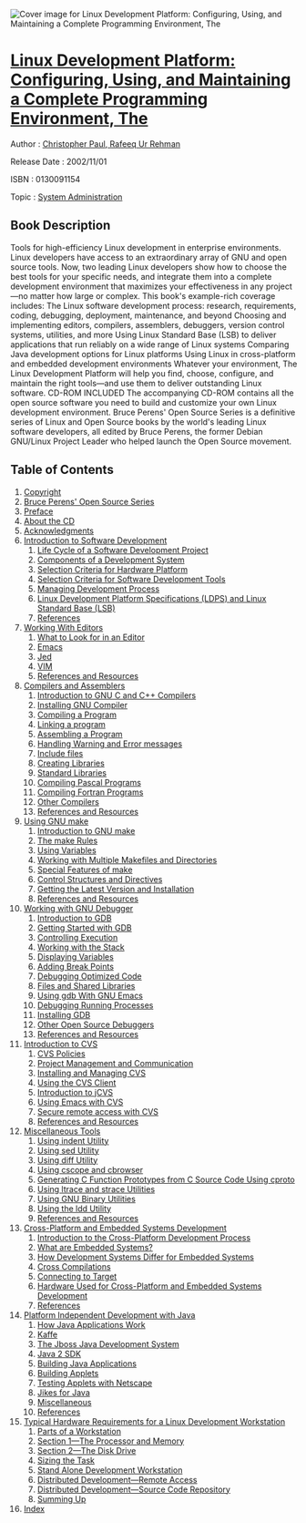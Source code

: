 ![Cover image for Linux Development Platform: Configuring, Using, and Maintaining a Complete Programming Environment, The](https://imgdetail.ebookreading.net/cover/cover/system_admin/EB0130091154.jpg)

[Linux Development Platform: Configuring, Using, and Maintaining a Complete Programming Environment, The](https://ebookreading.net/view/book/Linux+Development+Platform%3A+Configuring%2C+Using%2C+and+Maintaining+a+Complete+Programming+Environment%2C+The-EB0130091154_1.html "Linux Development Platform: Configuring, Using, and Maintaining a Complete Programming Environment, The")
====================================================================================================================

Author : [Christopher Paul](https://ebookreading.net/search/author/Christopher+Paul),[ Rafeeq Ur Rehman](https://ebookreading.net/search/author/+Rafeeq+Ur+Rehman)

Release Date : 2002/11/01

ISBN : 0130091154

Topic : [System Administration](https://ebookreading.net/search/category/system-administration)

Book Description
-----------------

Tools for high-efficiency Linux development in enterprise environments.
Linux developers have access to an extraordinary array of GNU and open source tools. Now, two leading Linux developers show how to choose the best tools for your specific needs, and integrate them into a complete development environment that maximizes your effectiveness in any project—no matter how large or complex. This book's example-rich coverage includes:
The Linux software development process: research, requirements, coding, debugging, deployment, maintenance, and beyond
Choosing and implementing editors, compilers, assemblers, debuggers, version control systems, utilities, and more
Using Linux Standard Base (LSB) to deliver applications that run reliably on a wide range of Linux systems
Comparing Java development options for Linux platforms
Using Linux in cross-platform and embedded development environments
Whatever your environment, The Linux Development Platform will help you find, choose, configure, and maintain the right tools—and use them to deliver outstanding Linux software.
CD-ROM INCLUDED
The accompanying CD-ROM contains all the open source software you need to build and customize your own Linux development environment.
Bruce Perens' Open Source Series is a definitive series of Linux and Open Source books by the world's leading Linux software developers, all edited by Bruce Perens, the former Debian GNU/Linux Project Leader who helped launch the Open Source movement.
              
Table of Contents
-----------------

1. [Copyright](https://ebookreading.net/view/book/Linux+Development+Platform%3A+Configuring%2C+Using%2C+and+Maintaining+a+Complete+Programming+Environment%2C+The-EB0130091154_1.html)
1. [Bruce Perens&#39; Open Source Series](https://ebookreading.net/view/book/Linux+Development+Platform%3A+Configuring%2C+Using%2C+and+Maintaining+a+Complete+Programming+Environment%2C+The-EB0130091154_2.html)
1. [Preface](https://ebookreading.net/view/book/Linux+Development+Platform%3A+Configuring%2C+Using%2C+and+Maintaining+a+Complete+Programming+Environment%2C+The-EB0130091154_3.html)
1. [About the CD](https://ebookreading.net/view/book/Linux+Development+Platform%3A+Configuring%2C+Using%2C+and+Maintaining+a+Complete+Programming+Environment%2C+The-EB0130091154_4.html)
1. [Acknowledgments](https://ebookreading.net/view/book/Linux+Development+Platform%3A+Configuring%2C+Using%2C+and+Maintaining+a+Complete+Programming+Environment%2C+The-EB0130091154_5.html)
1. [Introduction to Software Development](https://ebookreading.net/view/book/Linux+Development+Platform%3A+Configuring%2C+Using%2C+and+Maintaining+a+Complete+Programming+Environment%2C+The-EB0130091154_6.html)
    1. [Life Cycle of a Software Development Project](https://ebookreading.net/view/book/Linux+Development+Platform%3A+Configuring%2C+Using%2C+and+Maintaining+a+Complete+Programming+Environment%2C+The-EB0130091154_7.html)
    1. [Components of a Development System](https://ebookreading.net/view/book/Linux+Development+Platform%3A+Configuring%2C+Using%2C+and+Maintaining+a+Complete+Programming+Environment%2C+The-EB0130091154_8.html)
    1. [Selection Criteria for Hardware Platform](https://ebookreading.net/view/book/Linux+Development+Platform%3A+Configuring%2C+Using%2C+and+Maintaining+a+Complete+Programming+Environment%2C+The-EB0130091154_9.html)
    1. [Selection Criteria for Software Development Tools](https://ebookreading.net/view/book/Linux+Development+Platform%3A+Configuring%2C+Using%2C+and+Maintaining+a+Complete+Programming+Environment%2C+The-EB0130091154_10.html)
    1. [Managing Development Process](https://ebookreading.net/view/book/Linux+Development+Platform%3A+Configuring%2C+Using%2C+and+Maintaining+a+Complete+Programming+Environment%2C+The-EB0130091154_11.html)
    1. [Linux Development Platform Specifications (LDPS) and Linux Standard Base (LSB)](https://ebookreading.net/view/book/Linux+Development+Platform%3A+Configuring%2C+Using%2C+and+Maintaining+a+Complete+Programming+Environment%2C+The-EB0130091154_12.html)
    1. [References](https://ebookreading.net/view/book/Linux+Development+Platform%3A+Configuring%2C+Using%2C+and+Maintaining+a+Complete+Programming+Environment%2C+The-EB0130091154_13.html)
1. [Working With Editors](https://ebookreading.net/view/book/Linux+Development+Platform%3A+Configuring%2C+Using%2C+and+Maintaining+a+Complete+Programming+Environment%2C+The-EB0130091154_14.html)
    1. [What to Look for in an Editor](https://ebookreading.net/view/book/Linux+Development+Platform%3A+Configuring%2C+Using%2C+and+Maintaining+a+Complete+Programming+Environment%2C+The-EB0130091154_15.html)
    1. [Emacs](https://ebookreading.net/view/book/Linux+Development+Platform%3A+Configuring%2C+Using%2C+and+Maintaining+a+Complete+Programming+Environment%2C+The-EB0130091154_16.html)
    1. [Jed](https://ebookreading.net/view/book/Linux+Development+Platform%3A+Configuring%2C+Using%2C+and+Maintaining+a+Complete+Programming+Environment%2C+The-EB0130091154_17.html)
    1. [VIM](https://ebookreading.net/view/book/Linux+Development+Platform%3A+Configuring%2C+Using%2C+and+Maintaining+a+Complete+Programming+Environment%2C+The-EB0130091154_18.html)
    1. [References and Resources](https://ebookreading.net/view/book/Linux+Development+Platform%3A+Configuring%2C+Using%2C+and+Maintaining+a+Complete+Programming+Environment%2C+The-EB0130091154_19.html)
1. [Compilers and Assemblers](https://ebookreading.net/view/book/Linux+Development+Platform%3A+Configuring%2C+Using%2C+and+Maintaining+a+Complete+Programming+Environment%2C+The-EB0130091154_20.html)
    1. [Introduction to GNU C and C++ Compilers](https://ebookreading.net/view/book/Linux+Development+Platform%3A+Configuring%2C+Using%2C+and+Maintaining+a+Complete+Programming+Environment%2C+The-EB0130091154_21.html)
    1. [Installing GNU Compiler](https://ebookreading.net/view/book/Linux+Development+Platform%3A+Configuring%2C+Using%2C+and+Maintaining+a+Complete+Programming+Environment%2C+The-EB0130091154_22.html)
    1. [Compiling a Program](https://ebookreading.net/view/book/Linux+Development+Platform%3A+Configuring%2C+Using%2C+and+Maintaining+a+Complete+Programming+Environment%2C+The-EB0130091154_23.html)
    1. [Linking a program](https://ebookreading.net/view/book/Linux+Development+Platform%3A+Configuring%2C+Using%2C+and+Maintaining+a+Complete+Programming+Environment%2C+The-EB0130091154_24.html)
    1. [Assembling a Program](https://ebookreading.net/view/book/Linux+Development+Platform%3A+Configuring%2C+Using%2C+and+Maintaining+a+Complete+Programming+Environment%2C+The-EB0130091154_25.html)
    1. [Handling Warning and Error messages](https://ebookreading.net/view/book/Linux+Development+Platform%3A+Configuring%2C+Using%2C+and+Maintaining+a+Complete+Programming+Environment%2C+The-EB0130091154_26.html)
    1. [Include files](https://ebookreading.net/view/book/Linux+Development+Platform%3A+Configuring%2C+Using%2C+and+Maintaining+a+Complete+Programming+Environment%2C+The-EB0130091154_27.html)
    1. [Creating Libraries](https://ebookreading.net/view/book/Linux+Development+Platform%3A+Configuring%2C+Using%2C+and+Maintaining+a+Complete+Programming+Environment%2C+The-EB0130091154_28.html)
    1. [Standard Libraries](https://ebookreading.net/view/book/Linux+Development+Platform%3A+Configuring%2C+Using%2C+and+Maintaining+a+Complete+Programming+Environment%2C+The-EB0130091154_29.html)
    1. [Compiling Pascal Programs](https://ebookreading.net/view/book/Linux+Development+Platform%3A+Configuring%2C+Using%2C+and+Maintaining+a+Complete+Programming+Environment%2C+The-EB0130091154_30.html)
    1. [Compiling Fortran Programs](https://ebookreading.net/view/book/Linux+Development+Platform%3A+Configuring%2C+Using%2C+and+Maintaining+a+Complete+Programming+Environment%2C+The-EB0130091154_31.html)
    1. [Other Compilers](https://ebookreading.net/view/book/Linux+Development+Platform%3A+Configuring%2C+Using%2C+and+Maintaining+a+Complete+Programming+Environment%2C+The-EB0130091154_32.html)
    1. [References and Resources](https://ebookreading.net/view/book/Linux+Development+Platform%3A+Configuring%2C+Using%2C+and+Maintaining+a+Complete+Programming+Environment%2C+The-EB0130091154_33.html)
1. [Using GNU make](https://ebookreading.net/view/book/Linux+Development+Platform%3A+Configuring%2C+Using%2C+and+Maintaining+a+Complete+Programming+Environment%2C+The-EB0130091154_34.html)
    1. [Introduction to GNU make](https://ebookreading.net/view/book/Linux+Development+Platform%3A+Configuring%2C+Using%2C+and+Maintaining+a+Complete+Programming+Environment%2C+The-EB0130091154_35.html)
    1. [The make Rules](https://ebookreading.net/view/book/Linux+Development+Platform%3A+Configuring%2C+Using%2C+and+Maintaining+a+Complete+Programming+Environment%2C+The-EB0130091154_36.html)
    1. [Using Variables](https://ebookreading.net/view/book/Linux+Development+Platform%3A+Configuring%2C+Using%2C+and+Maintaining+a+Complete+Programming+Environment%2C+The-EB0130091154_37.html)
    1. [Working with Multiple Makefiles and Directories](https://ebookreading.net/view/book/Linux+Development+Platform%3A+Configuring%2C+Using%2C+and+Maintaining+a+Complete+Programming+Environment%2C+The-EB0130091154_38.html)
    1. [Special Features of make](https://ebookreading.net/view/book/Linux+Development+Platform%3A+Configuring%2C+Using%2C+and+Maintaining+a+Complete+Programming+Environment%2C+The-EB0130091154_39.html)
    1. [Control Structures and Directives](https://ebookreading.net/view/book/Linux+Development+Platform%3A+Configuring%2C+Using%2C+and+Maintaining+a+Complete+Programming+Environment%2C+The-EB0130091154_40.html)
    1. [Getting the Latest Version and Installation](https://ebookreading.net/view/book/Linux+Development+Platform%3A+Configuring%2C+Using%2C+and+Maintaining+a+Complete+Programming+Environment%2C+The-EB0130091154_41.html)
    1. [References and Resources](https://ebookreading.net/view/book/Linux+Development+Platform%3A+Configuring%2C+Using%2C+and+Maintaining+a+Complete+Programming+Environment%2C+The-EB0130091154_42.html)
1. [Working with GNU Debugger](https://ebookreading.net/view/book/Linux+Development+Platform%3A+Configuring%2C+Using%2C+and+Maintaining+a+Complete+Programming+Environment%2C+The-EB0130091154_43.html)
    1. [Introduction to GDB](https://ebookreading.net/view/book/Linux+Development+Platform%3A+Configuring%2C+Using%2C+and+Maintaining+a+Complete+Programming+Environment%2C+The-EB0130091154_44.html)
    1. [Getting Started with GDB](https://ebookreading.net/view/book/Linux+Development+Platform%3A+Configuring%2C+Using%2C+and+Maintaining+a+Complete+Programming+Environment%2C+The-EB0130091154_45.html)
    1. [Controlling Execution](https://ebookreading.net/view/book/Linux+Development+Platform%3A+Configuring%2C+Using%2C+and+Maintaining+a+Complete+Programming+Environment%2C+The-EB0130091154_46.html)
    1. [Working with the Stack](https://ebookreading.net/view/book/Linux+Development+Platform%3A+Configuring%2C+Using%2C+and+Maintaining+a+Complete+Programming+Environment%2C+The-EB0130091154_47.html)
    1. [Displaying Variables](https://ebookreading.net/view/book/Linux+Development+Platform%3A+Configuring%2C+Using%2C+and+Maintaining+a+Complete+Programming+Environment%2C+The-EB0130091154_48.html)
    1. [Adding Break Points](https://ebookreading.net/view/book/Linux+Development+Platform%3A+Configuring%2C+Using%2C+and+Maintaining+a+Complete+Programming+Environment%2C+The-EB0130091154_49.html)
    1. [Debugging Optimized Code](https://ebookreading.net/view/book/Linux+Development+Platform%3A+Configuring%2C+Using%2C+and+Maintaining+a+Complete+Programming+Environment%2C+The-EB0130091154_50.html)
    1. [Files and Shared Libraries](https://ebookreading.net/view/book/Linux+Development+Platform%3A+Configuring%2C+Using%2C+and+Maintaining+a+Complete+Programming+Environment%2C+The-EB0130091154_51.html)
    1. [Using gdb With GNU Emacs](https://ebookreading.net/view/book/Linux+Development+Platform%3A+Configuring%2C+Using%2C+and+Maintaining+a+Complete+Programming+Environment%2C+The-EB0130091154_52.html)
    1. [Debugging Running Processes](https://ebookreading.net/view/book/Linux+Development+Platform%3A+Configuring%2C+Using%2C+and+Maintaining+a+Complete+Programming+Environment%2C+The-EB0130091154_53.html)
    1. [Installing GDB](https://ebookreading.net/view/book/Linux+Development+Platform%3A+Configuring%2C+Using%2C+and+Maintaining+a+Complete+Programming+Environment%2C+The-EB0130091154_54.html)
    1. [Other Open Source Debuggers](https://ebookreading.net/view/book/Linux+Development+Platform%3A+Configuring%2C+Using%2C+and+Maintaining+a+Complete+Programming+Environment%2C+The-EB0130091154_55.html)
    1. [References and Resources](https://ebookreading.net/view/book/Linux+Development+Platform%3A+Configuring%2C+Using%2C+and+Maintaining+a+Complete+Programming+Environment%2C+The-EB0130091154_56.html)
1. [Introduction to CVS](https://ebookreading.net/view/book/Linux+Development+Platform%3A+Configuring%2C+Using%2C+and+Maintaining+a+Complete+Programming+Environment%2C+The-EB0130091154_57.html)
    1. [CVS Policies](https://ebookreading.net/view/book/Linux+Development+Platform%3A+Configuring%2C+Using%2C+and+Maintaining+a+Complete+Programming+Environment%2C+The-EB0130091154_58.html)
    1. [Project Management and Communication](https://ebookreading.net/view/book/Linux+Development+Platform%3A+Configuring%2C+Using%2C+and+Maintaining+a+Complete+Programming+Environment%2C+The-EB0130091154_59.html)
    1. [Installing and Managing CVS](https://ebookreading.net/view/book/Linux+Development+Platform%3A+Configuring%2C+Using%2C+and+Maintaining+a+Complete+Programming+Environment%2C+The-EB0130091154_60.html)
    1. [Using the CVS Client](https://ebookreading.net/view/book/Linux+Development+Platform%3A+Configuring%2C+Using%2C+and+Maintaining+a+Complete+Programming+Environment%2C+The-EB0130091154_61.html)
    1. [Introduction to jCVS](https://ebookreading.net/view/book/Linux+Development+Platform%3A+Configuring%2C+Using%2C+and+Maintaining+a+Complete+Programming+Environment%2C+The-EB0130091154_62.html)
    1. [Using Emacs with CVS](https://ebookreading.net/view/book/Linux+Development+Platform%3A+Configuring%2C+Using%2C+and+Maintaining+a+Complete+Programming+Environment%2C+The-EB0130091154_63.html)
    1. [Secure remote access with CVS](https://ebookreading.net/view/book/Linux+Development+Platform%3A+Configuring%2C+Using%2C+and+Maintaining+a+Complete+Programming+Environment%2C+The-EB0130091154_64.html)
    1. [References and Resources](https://ebookreading.net/view/book/Linux+Development+Platform%3A+Configuring%2C+Using%2C+and+Maintaining+a+Complete+Programming+Environment%2C+The-EB0130091154_65.html)
1. [Miscellaneous Tools](https://ebookreading.net/view/book/Linux+Development+Platform%3A+Configuring%2C+Using%2C+and+Maintaining+a+Complete+Programming+Environment%2C+The-EB0130091154_66.html)
    1. [Using indent Utility](https://ebookreading.net/view/book/Linux+Development+Platform%3A+Configuring%2C+Using%2C+and+Maintaining+a+Complete+Programming+Environment%2C+The-EB0130091154_67.html)
    1. [Using sed Utility](https://ebookreading.net/view/book/Linux+Development+Platform%3A+Configuring%2C+Using%2C+and+Maintaining+a+Complete+Programming+Environment%2C+The-EB0130091154_68.html)
    1. [Using diff Utility](https://ebookreading.net/view/book/Linux+Development+Platform%3A+Configuring%2C+Using%2C+and+Maintaining+a+Complete+Programming+Environment%2C+The-EB0130091154_69.html)
    1. [Using cscope and cbrowser](https://ebookreading.net/view/book/Linux+Development+Platform%3A+Configuring%2C+Using%2C+and+Maintaining+a+Complete+Programming+Environment%2C+The-EB0130091154_70.html)
    1. [Generating C Function Prototypes from C Source Code Using cproto](https://ebookreading.net/view/book/Linux+Development+Platform%3A+Configuring%2C+Using%2C+and+Maintaining+a+Complete+Programming+Environment%2C+The-EB0130091154_71.html)
    1. [Using ltrace and strace Utilities](https://ebookreading.net/view/book/Linux+Development+Platform%3A+Configuring%2C+Using%2C+and+Maintaining+a+Complete+Programming+Environment%2C+The-EB0130091154_72.html)
    1. [Using GNU Binary Utilities](https://ebookreading.net/view/book/Linux+Development+Platform%3A+Configuring%2C+Using%2C+and+Maintaining+a+Complete+Programming+Environment%2C+The-EB0130091154_73.html)
    1. [Using the ldd Utility](https://ebookreading.net/view/book/Linux+Development+Platform%3A+Configuring%2C+Using%2C+and+Maintaining+a+Complete+Programming+Environment%2C+The-EB0130091154_74.html)
    1. [References and Resources](https://ebookreading.net/view/book/Linux+Development+Platform%3A+Configuring%2C+Using%2C+and+Maintaining+a+Complete+Programming+Environment%2C+The-EB0130091154_75.html)
1. [Cross-Platform and Embedded Systems Development](https://ebookreading.net/view/book/Linux+Development+Platform%3A+Configuring%2C+Using%2C+and+Maintaining+a+Complete+Programming+Environment%2C+The-EB0130091154_76.html)
    1. [Introduction to the Cross-Platform Development Process](https://ebookreading.net/view/book/Linux+Development+Platform%3A+Configuring%2C+Using%2C+and+Maintaining+a+Complete+Programming+Environment%2C+The-EB0130091154_77.html)
    1. [What are Embedded Systems?](https://ebookreading.net/view/book/Linux+Development+Platform%3A+Configuring%2C+Using%2C+and+Maintaining+a+Complete+Programming+Environment%2C+The-EB0130091154_78.html)
    1. [How Development Systems Differ for Embedded Systems](https://ebookreading.net/view/book/Linux+Development+Platform%3A+Configuring%2C+Using%2C+and+Maintaining+a+Complete+Programming+Environment%2C+The-EB0130091154_79.html)
    1. [Cross Compilations](https://ebookreading.net/view/book/Linux+Development+Platform%3A+Configuring%2C+Using%2C+and+Maintaining+a+Complete+Programming+Environment%2C+The-EB0130091154_80.html)
    1. [Connecting to Target](https://ebookreading.net/view/book/Linux+Development+Platform%3A+Configuring%2C+Using%2C+and+Maintaining+a+Complete+Programming+Environment%2C+The-EB0130091154_81.html)
    1. [Hardware Used for Cross-Platform and Embedded Systems Development](https://ebookreading.net/view/book/Linux+Development+Platform%3A+Configuring%2C+Using%2C+and+Maintaining+a+Complete+Programming+Environment%2C+The-EB0130091154_82.html)
    1. [References](https://ebookreading.net/view/book/Linux+Development+Platform%3A+Configuring%2C+Using%2C+and+Maintaining+a+Complete+Programming+Environment%2C+The-EB0130091154_83.html)
1. [Platform Independent Development with Java](https://ebookreading.net/view/book/Linux+Development+Platform%3A+Configuring%2C+Using%2C+and+Maintaining+a+Complete+Programming+Environment%2C+The-EB0130091154_84.html)
    1. [How Java Applications Work](https://ebookreading.net/view/book/Linux+Development+Platform%3A+Configuring%2C+Using%2C+and+Maintaining+a+Complete+Programming+Environment%2C+The-EB0130091154_85.html)
    1. [Kaffe](https://ebookreading.net/view/book/Linux+Development+Platform%3A+Configuring%2C+Using%2C+and+Maintaining+a+Complete+Programming+Environment%2C+The-EB0130091154_86.html)
    1. [The Jboss Java Development System](https://ebookreading.net/view/book/Linux+Development+Platform%3A+Configuring%2C+Using%2C+and+Maintaining+a+Complete+Programming+Environment%2C+The-EB0130091154_87.html)
    1. [Java 2 SDK](https://ebookreading.net/view/book/Linux+Development+Platform%3A+Configuring%2C+Using%2C+and+Maintaining+a+Complete+Programming+Environment%2C+The-EB0130091154_88.html)
    1. [Building Java Applications](https://ebookreading.net/view/book/Linux+Development+Platform%3A+Configuring%2C+Using%2C+and+Maintaining+a+Complete+Programming+Environment%2C+The-EB0130091154_89.html)
    1. [Building Applets](https://ebookreading.net/view/book/Linux+Development+Platform%3A+Configuring%2C+Using%2C+and+Maintaining+a+Complete+Programming+Environment%2C+The-EB0130091154_90.html)
    1. [Testing Applets with Netscape](https://ebookreading.net/view/book/Linux+Development+Platform%3A+Configuring%2C+Using%2C+and+Maintaining+a+Complete+Programming+Environment%2C+The-EB0130091154_91.html)
    1. [Jikes for Java](https://ebookreading.net/view/book/Linux+Development+Platform%3A+Configuring%2C+Using%2C+and+Maintaining+a+Complete+Programming+Environment%2C+The-EB0130091154_92.html)
    1. [Miscellaneous](https://ebookreading.net/view/book/Linux+Development+Platform%3A+Configuring%2C+Using%2C+and+Maintaining+a+Complete+Programming+Environment%2C+The-EB0130091154_93.html)
    1. [References](https://ebookreading.net/view/book/Linux+Development+Platform%3A+Configuring%2C+Using%2C+and+Maintaining+a+Complete+Programming+Environment%2C+The-EB0130091154_94.html)
1. [Typical Hardware Requirements for a Linux Development Workstation](https://ebookreading.net/view/book/Linux+Development+Platform%3A+Configuring%2C+Using%2C+and+Maintaining+a+Complete+Programming+Environment%2C+The-EB0130091154_95.html)
    1. [Parts of a Workstation](https://ebookreading.net/view/book/Linux+Development+Platform%3A+Configuring%2C+Using%2C+and+Maintaining+a+Complete+Programming+Environment%2C+The-EB0130091154_96.html)
    1. [Section 1—The Processor and Memory](https://ebookreading.net/view/book/Linux+Development+Platform%3A+Configuring%2C+Using%2C+and+Maintaining+a+Complete+Programming+Environment%2C+The-EB0130091154_97.html)
    1. [Section 2—The Disk Drive](https://ebookreading.net/view/book/Linux+Development+Platform%3A+Configuring%2C+Using%2C+and+Maintaining+a+Complete+Programming+Environment%2C+The-EB0130091154_98.html)
    1. [Sizing the Task](https://ebookreading.net/view/book/Linux+Development+Platform%3A+Configuring%2C+Using%2C+and+Maintaining+a+Complete+Programming+Environment%2C+The-EB0130091154_99.html)
    1. [Stand Alone Development Workstation](https://ebookreading.net/view/book/Linux+Development+Platform%3A+Configuring%2C+Using%2C+and+Maintaining+a+Complete+Programming+Environment%2C+The-EB0130091154_100.html)
    1. [Distributed Development—Remote Access](https://ebookreading.net/view/book/Linux+Development+Platform%3A+Configuring%2C+Using%2C+and+Maintaining+a+Complete+Programming+Environment%2C+The-EB0130091154_101.html)
    1. [Distributed Development—Source Code Repository](https://ebookreading.net/view/book/Linux+Development+Platform%3A+Configuring%2C+Using%2C+and+Maintaining+a+Complete+Programming+Environment%2C+The-EB0130091154_102.html)
    1. [Summing Up](https://ebookreading.net/view/book/Linux+Development+Platform%3A+Configuring%2C+Using%2C+and+Maintaining+a+Complete+Programming+Environment%2C+The-EB0130091154_103.html)
1. [Index](https://ebookreading.net/view/book/Linux+Development+Platform%3A+Configuring%2C+Using%2C+and+Maintaining+a+Complete+Programming+Environment%2C+The-EB0130091154_104.html)
